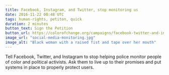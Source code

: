 ```yaml
---
title: Facebook, Instagram, and Twitter, stop monitoring us
date: 2016-11-22 00:48 UTC
tags: human-rights, petiton, quick
duration: 2 minutes
button_text: Sign the Petition
button_url: https://colorofchange.org/campaigns/facebook-twitter-and-instagram-are-helping-police-monitor-people-color/
image_url: "social-media-monitoring.jpg"
image_alt: "Black woman with a raised fist and tape over her mouth"
---
```


Tell Facebook, Twitter, and Instagram to stop helping police monitor people of
color and political activists. Ask them to live up to their promises and put
systems in place to properly protect users.
